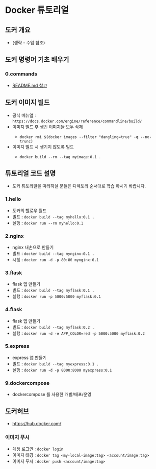 # Docker 튜토리얼
## 도커 개요
- (생략 - 수업 참조)

## 도커 명령어 기초 배우기
### 0.commands
- [README.md 참고](https://github.com/lovehyun/tutorial-docker/tree/master/0.commands)

## 도커 이미지 빌드
- 공식 메뉴얼 : ` https://docs.docker.com/engine/reference/commandline/build/ `
- 이미지 빌드 후 생긴 <none> 이미지들 모두 삭제
  - ` docker rmi $(docker images --filter "dangling=true" -q --no-trunc) `
- 이미지 빌드 시 <none> 생기지 않도록 빌드
  - ` docker build --rm --tag myimage:0.1 . `

## 튜토리얼 코드 설명
- 도커 튜토리얼을 따라히실 분들은 디렉토리 순서대로 학습 하시기 바랍니다.

### 1.hello
- 도커의 핼로우 월드
- 빌드 : ` docker build --tag myhello:0.1 . `
- 실행 : ` docker run --rm myhello:0.1 `

### 2.nginx
- nginx 내손으로 만들기
- 빌드 : ` docker build --tag mynginx:0.1 . `
- 시행 : ` docker run -d -p 80:80 mynginx:0.1 `

### 3.flask
- flask 앱 만들기
- 빌드 : ` docker build --tag myflask:0.1 . `
- 실행 : ` docker run -p 5000:5000 myflask:0.1 `

### 4.flask
- flask 앱 만들기
- 빌드 : ` docker build --tag myflask:0.2 . `
- 실행 : ` docker run -d -e APP_COLOR=red -p 5000:5000 myflask:0.2 `

### 5.express
- express 앱 만들기
- 빌드 : ` docker build --tag myexpress:0.1 . `
- 실행 : ` docker run -d -p 8000:8000 myexpress:0.1 `

### 9.dockercompose
- dockercompose 를 사용한 개발/배포/운영


## 도커허브
- https://hub.docker.com/

### 이미지 푸시
- 계정 로그인 : ` docker login `
- 이미지 태깅 : ` docker tag <my-local-image:tag> <account/image:tag> `
- 이미지 푸시 : ` docker push <account/image:tag> `
